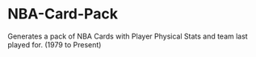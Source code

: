 # NBA-Card-Pack
Generates a pack of NBA Cards with Player Physical Stats and team last played for. (1979 to Present)
